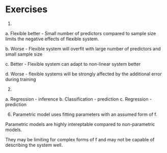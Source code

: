 # Exercises

1.
a. Flexible better - Small number of predictors compared to sample size limits the negative effects of flexible system.

b. Worse - Flexible system will overfit with large number of predictors and small sample size

c. Better - Flexible system can adapt to non-linear system better

d. Worse - flexible systems will be strongly affected by the additional error during training 

2.
a. Regression  - inference
b. Classification - prediction
c. Regression - prediction

6. Parametric model uses fitting parameters with an assumed form of f.

Parametric models are highly intereptable compared to non-parametric models.

They may be limiting for complex forms of f and may not be capable of describing the system well.